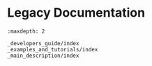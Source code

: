 # Legacy Documentation

```{toctree}
:maxdepth: 2

_developers_guide/index
_examples_and_tutorials/index
_main_description/index
```
